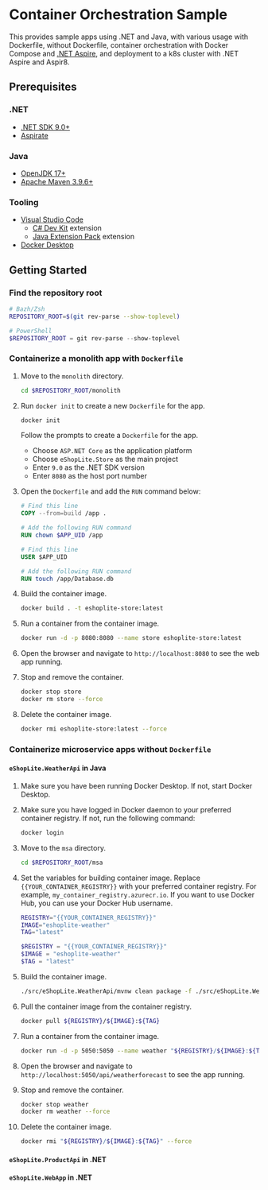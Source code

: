 # Container Orchestration Sample

This provides sample apps using .NET and Java, with various usage with Dockerfile, without Dockerfile, container orchestration with Docker Compose and [.NET Aspire](https://aka.ms/dotnet-aspire), and deployment to a k8s cluster with .NET Aspire and Aspir8.

## Prerequisites

### .NET

- [.NET SDK 9.0+](https://dotnet.microsoft.com/download/dotnet/9.0?WT.mc_id=dotnet-144884-juyoo)
- [Aspirate](https://github.com/prom3theu5/aspirational-manifests)

### Java

- [OpenJDK 17+](https://learn.microsoft.com/java/openjdk/download?WT.mc_id=dotnet-144884-juyoo)
- [Apache Maven 3.9.6+](https://maven.apache.org/download.cgi)

### Tooling

- [Visual Studio Code](https://code.visualstudio.com/?WT.mc_id=dotnet-144884-juyoo)
  - [C# Dev Kit](https://marketplace.visualstudio.com/items?itemName=ms-dotnettools.csdevkit&WT.mc_id=dotnet-144884-juyoo) extension
  - [Java Extension Pack](https://marketplace.visualstudio.com/items?itemName=vscjava.vscode-java-pack&WT.mc_id=dotnet-144884-juyoo) extension
- [Docker Desktop](https://www.docker.com/products/docker-desktop)

## Getting Started

### Find the repository root

```bash
# Bazh/Zsh
REPOSITORY_ROOT=$(git rev-parse --show-toplevel)
```

```powershell
# PowerShell
$REPOSITORY_ROOT = git rev-parse --show-toplevel
```

### Containerize a monolith app with `Dockerfile`

1. Move to the `monolith` directory.

    ```bash
    cd $REPOSITORY_ROOT/monolith
    ```

1. Run `docker init` to create a new `Dockerfile` for the app.

    ```bash
    docker init
    ```

   Follow the prompts to create a `Dockerfile` for the app.

   - Choose `ASP.NET Core` as the application platform
   - Choose `eShopLite.Store` as the main project
   - Enter `9.0` as the .NET SDK version
   - Enter `8080` as the host port number

1. Open the `Dockerfile` and add the `RUN` command below:

    ```dockerfile
    # Find this line
    COPY --from=build /app .

    # Add the following RUN command
    RUN chown $APP_UID /app
    ```

    ```dockerfile
    # Find this line
    USER $APP_UID
    
    # Add the following RUN command
    RUN touch /app/Database.db
    ```

1. Build the container image.

    ```bash
    docker build . -t eshoplite-store:latest
    ```

1. Run a container from the container image.

    ```bash
    docker run -d -p 8080:8080 --name store eshoplite-store:latest
    ```

1. Open the browser and navigate to `http://localhost:8080` to see the web app running.

1. Stop and remove the container.

    ```bash
    docker stop store
    docker rm store --force
    ```

1. Delete the container image.

    ```bash
    docker rmi eshoplite-store:latest --force
    ```

### Containerize microservice apps without `Dockerfile`

#### `eShopLite.WeatherApi` in Java

1. Make sure you have been running Docker Desktop. If not, start Docker Desktop.

1. Make sure you have logged in Docker daemon to your preferred container registry. If not, run the following command:

    ```bash
    docker login
    ```

1. Move to the `msa` directory.

    ```bash
    cd $REPOSITORY_ROOT/msa
    ```

1. Set the variables for building container image. Replace `{{YOUR_CONTAINER_REGISTRY}}` with your preferred container registry. For example, `my_container_registry.azurecr.io`. If you want to use Docker Hub, you can use your Docker Hub username.

    ```bash
    REGISTRY="{{YOUR_CONTAINER_REGISTRY}}"
    IMAGE="eshoplite-weather"
    TAG="latest"
    ```

    ```powershell
    $REGISTRY = "{{YOUR_CONTAINER_REGISTRY}}"
    $IMAGE = "eshoplite-weather"
    $TAG = "latest"
    ```

1. Build the container image.

    ```bash
    ./src/eShopLite.WeatherApi/mvnw clean package -f ./src/eShopLite.WeatherApi/pom.xml -Dimage="${REGISTRY}/${IMAGE}:${TAG}"
    ```

1. Pull the container image from the container registry.

    ```bash
    docker pull ${REGISTRY}/${IMAGE}:${TAG}
    ```

1. Run a container from the container image.

    ```bash
    docker run -d -p 5050:5050 --name weather "${REGISTRY}/${IMAGE}:${TAG}"
    ```

1. Open the browser and navigate to `http://localhost:5050/api/weatherforecast` to see the app running.

1. Stop and remove the container.

    ```bash
    docker stop weather
    docker rm weather --force
    ```

1. Delete the container image.

    ```bash
    docker rmi "${REGISTRY}/${IMAGE}:${TAG}" --force
    ```

#### `eShopLite.ProductApi` in .NET

#### `eShopLite.WebApp` in .NET
